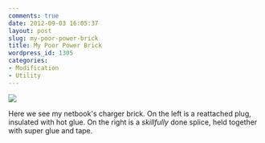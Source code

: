 ```yaml
---
comments: true
date: 2012-09-03 16:05:37
layout: post
slug: my-poor-power-brick
title: My Poor Power Brick
wordpress_id: 1305
categories:
- Modification
- Utility
---
```


[![](http://www.hackniac.com/blog/wp-content/uploads/2012/09/charger_fix-1024x881.jpg)](http://www.hackniac.com/blog/wp-content/uploads/2012/09/charger_fix.jpg)

Here we see my netbook's charger brick. On the left is a reattached plug, insulated with hot glue. On the right is a _skillfully_ done splice, held together with super glue and tape.
